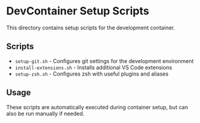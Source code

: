 # DevContainer Setup Scripts

This directory contains setup scripts for the development container.

## Scripts

- `setup-git.sh` - Configures git settings for the development environment
- `install-extensions.sh` - Installs additional VS Code extensions
- `setup-zsh.sh` - Configures zsh with useful plugins and aliases

## Usage

These scripts are automatically executed during container setup, but can also be run manually if needed.
